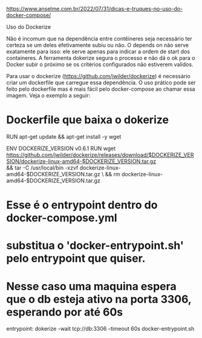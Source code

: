 https://www.anselme.com.br/2022/07/31/dicas-e-truques-no-uso-do-docker-compose/

Uso do Dockerize

Não é incomum que na dependência entre contêineres seja necessário ter certeza se um deles efetivamente subiu ou não. O depends on não serve exatamente para isso: ele serve apenas para indicar a ordem de start dos containeres. A ferramenta dokerize segura o processo e não dá o ok para o Docker subir o próximo se os critérios configurados não estiverem validos.

Para usar o dockerize (https://github.com/jwilder/dockerize) é necessário criar um dockerfile que carregue essa dependência. O uso prático pode ser feito pelo dockerfile mas é mais fácil pelo docker-compose ao chamar essa imagem. Veja o exemplo a seguir:

# Dockerfile que baixa o dokerize
RUN apt-get update && apt-get install -y wget

ENV DOCKERIZE_VERSION v0.6.1
RUN wget https://github.com/jwilder/dockerize/releases/download/$DOCKERIZE_VERSION/dockerize-linux-amd64-$DOCKERIZE_VERSION.tar.gz \
    && tar -C /usr/local/bin -xzvf dockerize-linux-amd64-$DOCKERIZE_VERSION.tar.gz \
    && rm dockerize-linux-amd64-$DOCKERIZE_VERSION.tar.gz

# Esse é o entrypoint dentro do docker-compose.yml
# substitua o 'docker-entrypoint.sh' pelo entrypoint que quiser. 
#   Nesse caso uma maquina espera que o db esteja ativo na porta 3306, esperando por até 60s
entrypoint: dokerize -wait tcp://db:3306 -timeout 60s docker-entrypoint.sh
